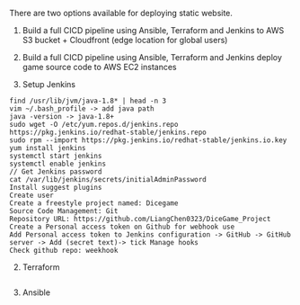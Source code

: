 There are two options available for deploying static website.
1. Build a full CICD pipeline using Ansible, Terraform and Jenkins to AWS S3 bucket + Cloudfront (edge location for global users)
2. Build a full CICD pipeline using Ansible, Terraform and Jenkins deploy game source code to AWS EC2 instances


1. Setup Jenkins
```
find /usr/lib/jvm/java-1.8* | head -n 3
vim ~/.bash_profile -> add java path
java -version -> java-1.8+
sudo wget -O /etc/yum.repos.d/jenkins.repo https://pkg.jenkins.io/redhat-stable/jenkins.repo
sudo rpm --import https://pkg.jenkins.io/redhat-stable/jenkins.io.key
yum install jenkins
systemctl start jenkins
systemctl enable jenkins
// Get Jenkins password
cat /var/lib/jenkins/secrets/initialAdminPassword
Install suggest plugins
Create user
Create a freestyle project named: Dicegame
Source Code Management: Git
Repository URL: https://github.com/LiangChen0323/DiceGame_Project
Create a Personal access token on Github for webhook use
Add Personal access token to Jenkins configuration -> GitHub -> GitHub server -> Add (secret text)-> tick Manage hooks
Check github repo: weekhook
```

2. Terraform
```
```

3. Ansible
```
```
